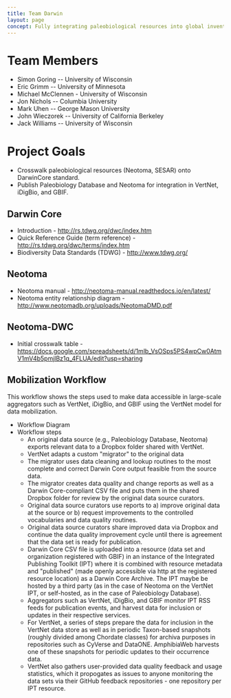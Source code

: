 ```yaml
---
title: Team Darwin
layout: page
concept: Fully integrating paleobiological resources into global inventories of earth's biodiversity, past and present. Also, being awesome.
---
```


# Team Members

* Simon Goring -- University of Wisconsin
* Eric Grimm -- University of Minnesota
* Michael McClennen - University of Wisconsin
* Jon Nichols -- Columbia University
* Mark Uhen -- George Mason University
* John Wieczorek -- University of California Berkeley
* Jack Williams -- University of Wisconsin
  
# Project Goals

* Crosswalk paleobiological resources (Neotoma, SESAR) onto DarwinCore standard.
* Publish Paleobiology Database and Neotoma for integration in VertNet, iDigBio, and GBIF.

## Darwin Core
* Introduction - <a>http://rs.tdwg.org/dwc/index.htm</a>
* Quick Reference Guide (term reference) - <a>http://rs.tdwg.org/dwc/terms/index.htm</a>
* Biodiversity Data Standards (TDWG) - <a>http://www.tdwg.org/</a>

## Neotoma
* Neotoma manual - <a>http://neotoma-manual.readthedocs.io/en/latest/</a>
* Neotoma entity relationship diagram - <a>http://www.neotomadb.org/uploads/NeotomaDMD.pdf</a>

## Neotoma-DWC 
* Initial crosswalk table - <a>https://docs.google.com/spreadsheets/d/1mlb_VsOSps5PS4wpCw0AtmV1mV4b5pmjlBz1q_4FLUA/edit?usp=sharing</a>

## Mobilization Workflow
This workflow shows the steps used to make data accessible in large-scale aggregators such as VertNet, iDigBio, and GBIF using the VertNet model for data mobilization.

 * Workflow Diagram <a></a>
 * Workflow steps
   * An original data source (e.g., Paleobiology Database, Neotoma) exports relevant data to a Dropbox folder shared with VertNet.
   * VertNet adapts a custom "migrator" to the original data
   * The migrator uses data cleaning and lookup routines to the most complete and correct Darwin Core output feasible from the source data.
   * The migrator creates data quality and change reports as well as a Darwin Core-compliant CSV file and puts them in the shared Dropbox folder for review by the original data source curators.
   * Original data source curators use reports to a) improve original data at the source or b) request improvements to the controlled vocabularies and data quality routines.
   * Original data source curators share improved data via Dropbox and continue the data quality improvement cycle until there is agreement that the data set is ready for publication.
   * Darwin Core CSV file is uploaded into a resource (data set and organization registered with GBIF) in an instance of the Integrated Publishing Toolkit (IPT) where it is combined with resource metadata and "published" (made openly accessible via http at the registered resource location) as a Darwin Core Archive. The IPT maybe be hosted by a third party (as in the case of Neotoma on the VertNet IPT, or self-hosted, as in the case of Paleobiology Database).
   * Aggregators such as VertNet, iDigBio, and GBIF monitor IPT RSS feeds for publication events, and harvest data for inclusion or updates in their respective services.
   * For VertNet, a series of steps prepare the data for inclusion in the VertNet data store as well as in periodic Taxon-based snapshots (roughly divided among Chordate classes) for archiva purposes in repositories such as CyVerse and DataONE. AmphibiaWeb harvests one of these snapshots for periodic updates to their occurrence data.
   * VertNet also gathers user-provided data quality feedback and usage statistics, which it propogates as issues to anyone monitoring the data sets via their GitHub feedback repositories - one repository per IPT resource.
